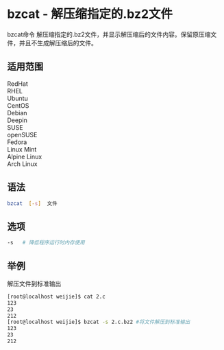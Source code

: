 # bzcat - 解压缩指定的.bz2文件
bzcat命令 解压缩指定的.bz2文件，并显示解压缩后的文件内容。保留原压缩文件，并且不生成解压缩后的文件。


## 适用范围

<!-- <div class="svg linux">Linux</div> -->
<div class="svg redhat">RedHat</div>
<div class="svg rhel">RHEL</div>
<div class="svg ubuntu">Ubuntu</div>
<div class="svg centos">CentOS</div>
<div class="svg debian">Debian</div>
<div class="svg deepin">Deepin</div>
<div class="svg suse">SUSE</div>
<div class="svg opensuse">openSUSE</div>
<div class="svg fedora">Fedora</div>
<div class="svg linuxmint">Linux Mint</div>
<!-- <div class="svg mxlinux">MX Linux</div> -->
<div class="svg alpinelinux">Alpine Linux</div>
<div class="svg archlinux">Arch Linux</div>

## 语法

``` bash
bzcat  [-s]  文件
```

## 选项

``` bash
-s   # 降低程序运行时内存使用
```
## 举例

解压文件到标准输出
``` bash
[root@localhost weijie]$ cat 2.c
123
23
212
[root@localhost weijie]$ bzcat -s 2.c.bz2 #将文件解压到标准输出
123
23
212
```